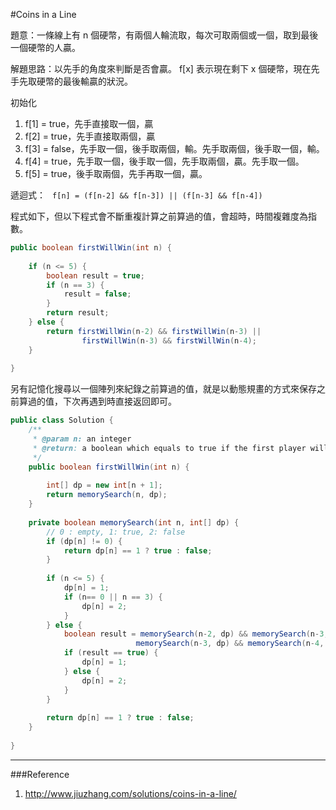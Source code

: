 #Coins in a Line

[]()

題意：一條線上有 n 個硬幣，有兩個人輪流取，每次可取兩個或一個，取到最後一個硬幣的人贏。

解題思路：以先手的角度來判斷是否會贏。 f[x] 表示現在剩下 x 個硬幣，現在先手先取硬幣的最後輸贏的狀況。

初始化
1. f[1] = true，先手直接取一個，贏
2. f[2] = true，先手直接取兩個，贏
3. f[3] = false，先手取一個，後手取兩個，輸。先手取兩個，後手取一個，輸。
4. f[4] = true，先手取一個，後手取一個，先手取兩個，贏。先手取一個。
5. f[5] = true，後手取兩個，先手再取一個，贏。


遞迴式： ``` f[n] = (f[n-2] && f[n-3]) || (f[n-3] && f[n-4])```

程式如下，但以下程式會不斷重複計算之前算過的值，會超時，時間複雜度為指數。

```java
public boolean firstWillWin(int n) {
        
    if (n <= 5) {
        boolean result = true;
        if (n == 3) {
            result = false;
        }
        return result;
    } else {
        return firstWillWin(n-2) && firstWillWin(n-3) || 
                firstWillWin(n-3) && firstWillWin(n-4);
    }
    
}
```

另有記憶化搜尋以一個陣列來紀錄之前算過的值，就是以動態規畫的方式來保存之前算過的值，下次再遇到時直接返回即可。

```java
public class Solution {
    /**
     * @param n: an integer
     * @return: a boolean which equals to true if the first player will win
     */
    public boolean firstWillWin(int n) {
        
        int[] dp = new int[n + 1];
        return memorySearch(n, dp);
    }
    
    private boolean memorySearch(int n, int[] dp) {
        // 0 : empty, 1: true, 2: false
        if (dp[n] != 0) {
            return dp[n] == 1 ? true : false;
        }
        
        if (n <= 5) {
            dp[n] = 1;
            if (n== 0 || n == 3) {
                dp[n] = 2;
            }
        } else {
            boolean result = memorySearch(n-2, dp) && memorySearch(n-3, dp) ||
                            memorySearch(n-3, dp) && memorySearch(n-4, dp);
            if (result == true) {
                dp[n] = 1;
            } else {
                dp[n] = 2;
            }
        }
        
        return dp[n] == 1 ? true : false;
    }
    
}
```

---
###Reference
1. http://www.jiuzhang.com/solutions/coins-in-a-line/